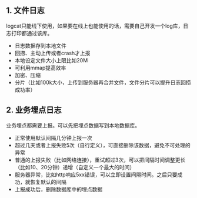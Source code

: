 ## 1. 文件日志
logcat只能线下使用，如果要在线上也能使用的话，需要自己开发一个log库，日志打印都通过该库。
* 日志数据存到本地文件
* 回捞、主动上传或者crash才上报
* 本地设定文件大小上限比如20M
* 可利用mmap提高效率
* 加密、压缩
* 分片（比如100k大小，上传到服务器再合并文件，文件分片可以提升日志回捞成功率） 

## 2. 业务埋点日志
业务埋点都需要上报。可以先把埋点数据写到本地数据库。
* 正常使用默认间隔几分钟上报一次
* 超过几天或者上报失败5次（自行定义），可直接删除该数据，避免不可处理的异常
* 普通的上报失败（比如网络连接），重试超过3次，可以把间隔时间调整更长（比如10、20分钟）递增（自定义一个最大的时间）
* 服务器异常，比如http响应5xx错误，可以立即设置间隔时间。之后只要成功，就恢复默认的间隔
* 上报成功后，删除数据库中的埋点数据